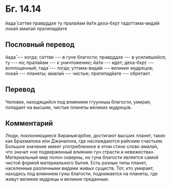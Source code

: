 # Бг. 14.14

йада̄ саттве правр̣ддхе ту пралайам̇ йа̄ти деха-бхр̣т тадоттама-вида̄м̇ лока̄н
амала̄н пратипадйате

## Пословный перевод

йада̄ --- когда; саттве --- в гуне благости; правр̣ддхе --- в усилившейся;
ту --- но; пралайам --- к уничтожению; йа̄ти --- идет; деха-бхр̣т ---
воплощенный; тада̄ --- тогда; уттама-вида̄м --- великих мудрецов; лока̄н
--- планеты; амала̄н --- чистые; пратипадйате --- обретает.

## Перевод

Человек, находящийся под влиянием ггуунныы благости, умирая, попадает на
высшие, чистые планеты великих мудрецов.

## Комментарий

Люди, поклоняющиеся Хираньягарбхе, достигают высших планет, таких как
Брахмалока или Джаналока, где наслаждаются райским счастьем. Большое
значение имеет употребленное в этом стихе слово амала̄н, что значит «не
подверженный влиянию гун страсти и невежества». Материальный мир полон
скверны, но гуна благости является самой чистой формой материального
бытия. Есть разные типы планет, населенные различными видами живых
существ. Тот, кто умирает, находясь под влиянием гуны благости,
поднимается на планеты, где живут великие мудрецы и великие преданные.
